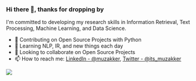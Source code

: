 ### Hi there 👋, thanks for dropping by

I'm committed to developing my research skills in Information Retrieval, Text Processing, Machine Learning, and Data Science.

- 🔭 Contributing on Open Source Projects with Python
- 🌱 Learning NLP, IR, and new things each day 
- 👯 Looking to collaborate on Open Source Projects
- 📫 How to reach me: [LinkedIn - @muzakker](https://www.linkedin.com/in/muzakker/), [Twitter - @its_muzakker](https://twitter.com/its_muzakker)
<!-- - 🤔 I’m looking for help with  -->
<!-- - 💬 Ask me about  -->
<!-- - 📫 How to reach me: [LinkedIn - @muzakker](https://www.linkedin.com/in/muzakker/), [Twitter - @its_muzakker](https://twitter.com/its_muzakker) -->
<!-- - 😄 Pronouns:  -->
<!-- - ⚡ Fun fact: ... -->

<img src="https://github-readme-stats.vercel.app/api?username=muzakker&&show_icons=true&title_color=ffffff&icon_color=bb2acf&text_color=daf7dc&bg_color=151515">
